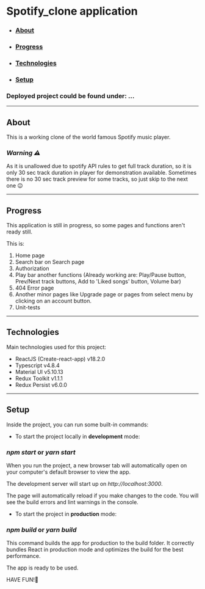 # Spotify_clone application 


- ### [About](#about)
- ### [Progress](#progress)
- ### [Technologies](#technologies)
- ### [Setup](#setup)

### Deployed project could be found under: ...

---

## About 

This is a working clone of the world famous Spotify music player.

### _Warning ⚠️_

As it is unallowed due to spotify API rules to get full track duration, so it is only 30 sec track duration in player for demonstration available.
Sometimes there is no 30 sec track preview for some tracks, so just skip to the next one 😉

---

## Progress 

This application is still in progress, so some pages and functions aren't ready still.

This is: 

  1. Home page 
  2. Search bar on Search page 
  3. Authorization
  4. Play bar another functions (Already working are: Play/Pause button, Prev/Next track buttons, Add to 'Liked songs' button, Volume bar)
  5. 404 Error page 
  6. Another minor pages like Upgrade page or pages from select menu by clicking on an account button.
  7. Unit-tests
  
---

## Technologies

Main technologies used for this project:

- ReactJS (Create-react-app) v18.2.0
- Typescript v4.8.4
- Material UI v5.10.13
- Redux Toolkit v1.1.1
- Redux Persist v6.0.0
  
---

## Setup

Inside the project, you can run some built-in commands:

- To start the project locally in **development** mode:

### **_npm start_** or **_yarn start_**

When you run the project, a new browser tab will automatically open on your computer's default browser to view the app.

The development server will start up on _http://localhost:3000_.

The page will automatically reload if you make changes to the code. You will see the build errors and lint warnings in the console.

- To start the project in **production** mode:

### **_npm build_** or **_yarn build_**

This command builds the app for production to the build folder. It correctly bundles React in production mode and optimizes the build for the best performance.

The app is ready to be used.

HAVE FUN!🎵


  
  
  
  
  
